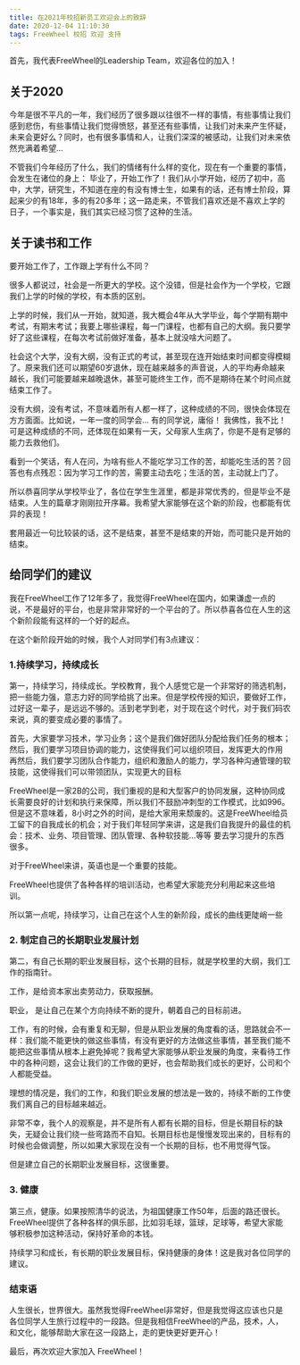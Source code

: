 ```yaml
---
title: 在2021年校招新员工欢迎会上的致辞
date: 2020-12-04 11:10:30
tags: FreeWheel 校招 欢迎 支持
---
```


首先，我代表FreeWheel的Leadership Team，欢迎各位的加入！

## 关于2020

今年是很不平凡的一年，我们经历了很多跟以往很不一样的事情，有些事情让我们感到悲伤，有些事情让我们觉得愤怒，甚至还有些事情，让我们对未来产生怀疑，未来会更好么？同时，也有很多事情和人，让我们深深的被感动，让我们对未来依然充满着希望…

不管我们今年经历了什么，我们的情绪有什么样的变化，现在有一个重要的事情，会发生在诸位的身上： 毕业了，开始工作了！我们从小学开始，经历了初中，高中，大学，研究生，不知道在座的有没有博士生，如果有的话，还有博士阶段，算起来少的有18年，多的有20多年；这一路走来，不管我们喜欢还是不喜欢上学的日子，一个事实是，我们其实已经习惯了这种的生活。

## 关于读书和工作

要开始工作了，工作跟上学有什么不同？

很多人都说过，社会是一所更大的学校。这个没错，但是社会作为一个学校，它跟我们上学的时候的学校，有本质的区别。

上学的时候，我们从一开始，就知道，我大概会4年从大学毕业，每个学期有期中考试，有期末考试；我要上哪些课程，每一门课程，也都有自己的大纲。我只要学好了这些课程，在每次考试前做好准备，基本上就没啥大问题了。

社会这个大学，没有大纲，没有正式的考试，甚至现在连开始结束时间都变得模糊了。原来我们还可以期望60岁退休，现在越来越多的声音说，人的平均寿命越来越长，我们可能要越来越晚退休，甚至可能终生工作，而不是期待在某个时间点就结束工作了。

没有大纲，没有考试，不意味着所有人都一样了，这种成绩的不同，很快会体现在方方面面。比如说，一年一度的同学会… 有的同学说，庸俗！ 我佛性，我不比！可是这种成绩的不同，还体现在如果有一天，父母家人生病了，你是不是有足够的能力去救他们。

看到一个笑话，有人在问，为啥有些人不能吃学习工作的苦，却能吃生活的苦？回答也有点残忍：因为学习工作的苦，需要主动去吃；生活的苦，主动就上门了。

所以恭喜同学从学校毕业了，各位在学生生涯里，都是非常优秀的，但是毕业不是结束。人生的篇章才刚刚拉开序幕。我希望大家能够在这个新的阶段，也都能有优异的表现！

套用最近一句比较装的话，这不是结束，甚至不是结束的开始，而可能只是开始的结束。


## 给同学们的建议

我在FreeWheel工作了12年多了，我觉得FreeWheel在国内，如果谦虚一点的说，不是最好的平台，也是非常非常好的一个平台的了。所以恭喜各位在人生的这个新阶段能有这样的一个好的起点。

在这个新阶段开始的时候，我个人对同学们有3点建议：

### 1.持续学习，持续成长

第一，持续学习，持续成长。学校教育，我个人感觉它是一个非常好的筛选机制，把一些能力强，意志力好的同学给挑了出来。但是学校传授的知识，要做好工作，过好这一辈子，是远远不够的。活到老学到老，对于现在这个时代，对于我们码农来说，真的要变成必要的事情了。

首先，大家要学习技术，学习业务；这个是我们做好团队分配给我们任务的根本；
然后，我们要学习项目协调的能力，这使得我们可以组织项目，发挥更大的作用
再然后，我们要学习团队合作能力，组织和激励人的能力，学习各种沟通管理的软技能，这使得我们可以带领团队，实现更大的目标

FreeWheel是一家2B的公司，我们重视的是和大型客户的协同发展，这种协同成长需要良好的计划和执行来保障，所以我们不鼓励冲刺型的工作模式，比如996。但是这不意味着，8小时之外的时间，是给大家用来颓废的。这是FreeWheel给员工留下的自我成长的机会；对于我们年轻同学来讲，这是我们自我提升的最佳的机会：技术、业务、项目管理、团队管理、各种软技能…等等 要去学习提升的东西很多。

对于FreeWheel来讲，英语也是一个重要的技能。

FreeWheel也提供了各种各样的培训活动，也希望大家能充分利用起来这些培训。

所以第一点呢，持续学习，让自己在这个人生的新阶段，成长的曲线更陡峭一些

### 2. 制定自己的长期职业发展计划

第二，有自己长期的职业发展目标，这个长期的目标，就是学校里的大纲，我们工作的指南针。

工作，是给资本家出卖劳动力，获取报酬。

职业， 是让自己在某个方向持续不断的提升，朝着自己的目标前进。

工作，有的时候，会有重复和无聊，但是从职业发展的角度看的话，思路就会不一样：我们能不能更快的做这些事情，有没有更好的方法做这些事情，甚至我们能不能把这些事情从根本上避免掉呢？我希望大家能够从职业发展的角度，来看待工作中的各种问题，这会让我们的工作做的更好，也会帮助我们成长的更好，公司和个人都能受益。

理想的情况是，我们的工作，和我们职业发展的想法是一致的，持续不断的工作使我们离自己的目标越来越近。

非常不幸，我个人的观察是，并不是所有人都有长期的目标，但是长期目标的缺失，无疑会让我们绕一些弯路而不自知。长期目标也是慢慢发现出来的，目标有的时候也会做调整，所以如果大家现在没有一个长期的目标，也不用觉得气馁。

但是建立自己的长期职业发展目标，这很重要。

### 3. 健康

第三点，健康。如果按照清华的说法，为祖国健康工作50年，后面的路还很长。 FreeWheel提供了各种各样的俱乐部，比如羽毛球，篮球，足球等，希望大家能够积极参加这种活动，保持好革命的本钱。

持续学习和成长，有长期的职业发展目标，保持健康的身体！这是我对各位同学的建议。

### 结束语

人生很长，世界很大。虽然我觉得FreeWheel非常好，但是我觉得这应该也只是各位同学人生旅行过程中的一段路。但是我相信FreeWheel的产品，技术，人，和文化，能够帮助大家在这一段路上，走的更快更好更开心！

最后，再次欢迎大家加入 FreeWheel！

